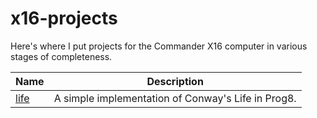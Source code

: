 # x16-projects
Here's where I put projects for the Commander X16 computer in various
stages of completeness.

|Name|Description|
|----|-----------|
|[life](life/README.md)|A simple implementation of Conway's Life in Prog8.
